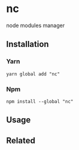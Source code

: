 # nc

node modules manager

## Installation

### Yarn

```shell
yarn global add "nc"
```

### Npm

```shell
npm install --global "nc"
```

## Usage

## Related
